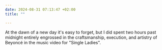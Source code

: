 ```yaml
---
date: 2024-08-31 07:13:47 +02:00
title: ""

---
```

At the dawn of a new day it's easy to forget, but I did spent two hours past midnight entirely engrossed in the craftsmanship, execution, and artistry of Beyoncé in the music video for "Single Ladies".
